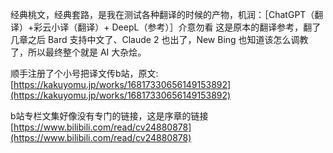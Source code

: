 经典桃文，经典套路，是我在测试各种翻译的时候的产物，机润：［ChatGPT（翻译）+彩云小译（翻译）+ DeepL（参考）］介意勿看
这是原本的翻译参考，翻了几章之后 Bard 支持中文了、Claude 2 也出了，New Bing 也知道该怎么调教了，所以最终整个就是 AI 大杂烩。

顺手注册了个小号把译文传b站，原文:[https://kakuyomu.jp/works/16817330656149153892](https://kakuyomu.jp/works/16817330656149153892)

b站专栏文集好像没有专门的链接，这是序章的链接[https://www.bilibili.com/read/cv24880878](https://www.bilibili.com/read/cv24880878)
